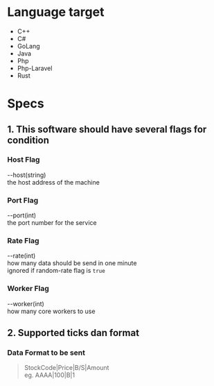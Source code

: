 # Language target
- C++
- C#
- GoLang
- Java
- Php
- Php-Laravel
- Rust

# Specs
## 1. This software should have several flags for condition
### Host Flag
--host(string) <br>
the host address of the machine

### Port Flag
--port(int) <br>
the port number for the service

### Rate Flag
--rate(int) <br>
how many data should be send in one minute <br>
ignored if random-rate flag is `true`

### Worker Flag
--worker(int) <br>
how many core workers to use


## 2. Supported ticks dan format
### Data Format to be sent
> StockCode|Price|B/S|Amount <br>
> eg. AAAA|100|B|1
